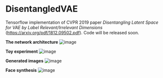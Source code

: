 # DisentangledVAE
Tensorflow implementation of CVPR 2019 paper *Disentangling Latent Space for VAE by Label Relevant/Irrelevant Dimensions* (https://arxiv.org/pdf/1812.09502.pdf). Code will be released soon.

**The network architecture**
![image](https://github.com/ZhilZheng/DisentangledVAE/blob/master/architecture.png)  

**Toy experiment**
![image](https://github.com/ZhilZheng/DisentangledVAE/blob/master/toy.png)  

**Generated images**
![image](https://github.com/ZhilZheng/DisentangledVAE/blob/master/generated_images.png) 

**Face synthesis**
![image](https://github.com/ZhilZheng/DisentangledVAE/blob/master/synthesis.png) 
